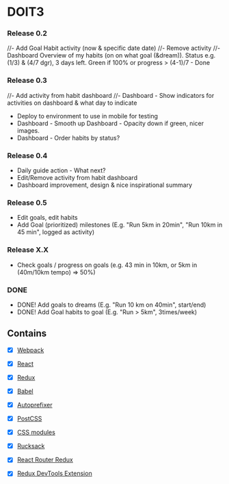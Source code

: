 
# DOIT3


### Release 0.2
//- Add Goal Habit activity (now & specific date date)
//- Remove activity
//- Dashboard Overview of my habits (on on what goal (&dream)). Status e.g. (1/3) & (4/7 dgr), 3 days left. Green if 100% or progress > (4-1)/7 - Done

### Release 0.3
//- Add activity from habit dashboard
//- Dashboard - Show indicators for activities on dashboard & what day to indicate
- Deploy to environment to use in mobile for testing
- Dashboard - Smooth up Dashboard - Opacity down if green, nicer images.
- Dashboard - Order habits by status?


### Release 0.4
- Daily guide action - What next?
- Edit/Remove activity from habit dashboard
- Dashboard improvement, design & nice inspirational summary

### Release 0.5
- Edit goals, edit habits
- Add Goal (prioritized) milestones (E.g. "Run 5km in 20min", "Run 10km in 45 min", logged as activity)

### Release X.X
- Check goals / progress on goals (e.g. 43 min in 10km, or 5km in (40m/10km tempo) => 50%)

### DONE
- DONE! Add goals to dreams (E.g. "Run 10 km on 40min", start/end)
- DONE! Add Goal habits to goal (E.g. "Run > 5km", 3times/week)

## Contains

- [x] [Webpack](https://webpack.github.io)
- [x] [React](https://facebook.github.io/react/)
- [x] [Redux](https://github.com/reactjs/redux)
- [x] [Babel](https://babeljs.io/)
- [x] [Autoprefixer](https://github.com/postcss/autoprefixer)
- [x] [PostCSS](https://github.com/postcss/postcss)
- [x] [CSS modules](https://github.com/outpunk/postcss-modules)
- [x] [Rucksack](http://simplaio.github.io/rucksack/docs)
- [x] [React Router Redux](https://github.com/reactjs/react-router-redux)
- [x] [Redux DevTools Extension](https://github.com/zalmoxisus/redux-devtools-extension)


